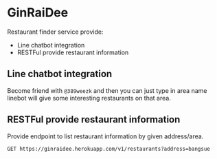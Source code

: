 # GinRaiDee

Restaurant finder service provide:

 - Line chatbot integration
 - RESTFul provide restaurant information

## Line chatbot integration

Become friend with `@389weezk` and then you can just type in area name linebot will give some interesting restaurants on that area.

## RESTFul provide restaurant information

Provide endpoint to list restaurant information by given address/area.

    GET https://ginraidee.herokuapp.com/v1/restaurants?address=bangsue